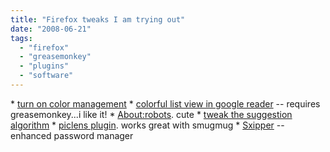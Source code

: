 ```yaml
---
title: "Firefox tweaks I am trying out"
date: "2008-06-21"
tags: 
  - "firefox"
  - "greasemonkey"
  - "plugins"
  - "software"
---
```


\* [turn on color management](http://lifehacker.com/396742/tweak-firefox-to-display-richer-colors) \* [colorful list view in google reader](http://userscripts.org/scripts/show/8782) -- requires greasemonkey...i like it! \* [About:robots](http://www.actsofvolition.com/archive/2008/june/ifyourerunning). cute \* [tweak the suggestion algorithm](http://lifehacker.com/396603/tweak-the-awesomebars-suggestion-algorithm) \* [piclens plugin](http://www.piclens.com/). works great with smugmug \* [Sxipper](http://lifehacker.com/396300/sxipper-automatically-fills-in-web-forms) -- enhanced password manager
